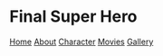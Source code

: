 # Final Super Hero

<a href="index.html">Home</a>
<a href="about.html">About</a>
<a href="character.html">Character</a>
<a href="movies.html">Movies</a>
<a href="gallery.html">Gallery</a>